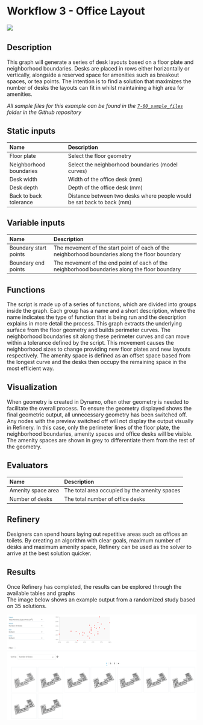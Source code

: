 # Workflow 3 - Office Layout

![](https://media.giphy.com/media/TKM85J7g6Aewuotwj9/giphy.gif)

## Description

This graph will generate a series of desk layouts based on a floor plate and neighborhood boundaries. Desks are placed in rows either horizontally or vertically, alongside a reserved space for amenities such as breakout spaces, or tea points. The intention is to find a solution that maximizes the number of desks the layouts can fit in whilst maintaining a high area for amenities.

_All sample files for this example can be found in the_ [_`7-00_sample_files`_](https://github.com/DynamoDS/RefineryPrimer/tree/master/07-workflows/07-00_sample_files) _folder in the Github repository_

## Static inputs

| Name | Description |
| :--- | :--- |
| Floor plate | Select the floor geometry |
| Neighborhood boundaries | Select the neighborhood boundaries \(model curves\) |
| Desk width | Width of the office desk \(mm\) |
| Desk depth | Depth of the office desk \(mm\) |
| Back to back tolerance | Distance between two desks where people would be sat back to back \(mm\) |

## Variable inputs

| Name | Description |
| :--- | :--- |
| Boundary start points | The movement of the start point of each of the neighborhood boundaries along the floor boundary |
| Boundary end points | The movement of the end point of each of the neighborhood boundaries along the floor boundary |

## Functions

The script is made up of a series of functions, which are divided into groups inside the graph. Each group has a name and a short description, where the name indicates the type of function that is being run and the description explains in more detail the process. This graph extracts the underlying surface from the floor geometry and builds perimeter curves. The neighborhood boundaries sit along these perimeter curves and can move within a tolerance defined by the script. This movement causes the neighborhood sizes to change providing new floor plates and new layouts respectively. The amenity space is defined as an offset space based from the longest curve and the desks then occupy the remaining space in the most efficient way.

## Visualization

When geometry is created in Dynamo, often other geometry is needed to facilitate the overall process. To ensure the geometry displayed shows the final geometric output, all unnecessary geometry has been switched off. Any nodes with the preview switched off will not display the output visually in Refinery. In this case, only the perimeter lines of the floor plate, the neighborhood boundaries, amenity spaces and office desks will be visible. The amenity spaces are shown in grey to differentiate them from the rest of the geometry.

## Evaluators

| Name | Description |
| :--- | :--- |
| Amenity space area | The total area occupied by the amenity spaces |
| Number of desks | The total number of office desks |

## Refinery

Designers can spend hours laying out repetitive areas such as offices an toilets. By creating an algorithm with clear goals, maximum number of desks and maximum amenity space, Refinery can be used as the solver to arrive at the best solution quicker.

## Results

Once Refinery has completed, the results can be explored through the available tables and graphs   
 The image below shows an example output from a randomized study based on 35 solutions.

![](../.gitbook/assets/7-03_workflow3_randomisationrun%20%282%29.png)

